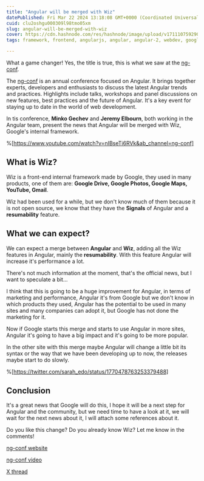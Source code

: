 ```yaml
---
title: "Angular will be merged with Wiz"
datePublished: Fri Mar 22 2024 13:18:08 GMT+0000 (Coordinated Universal Time)
cuid: clu2oshgu000309l98tmo05xm
slug: angular-will-be-merged-with-wiz
cover: https://cdn.hashnode.com/res/hashnode/image/upload/v1711107592908/b98ad8f1-48c4-4620-b91e-d467dd710640.png
tags: framework, frontend, angularjs, angular, angular-2, webdev, google, frontend-development, front-end-cik5w32oi016zos53hitiymhh, wiz

---
```


What a game changer! Yes, the title is true, this is what we saw at the [ng-conf](https://ng-conf.org/).

The [ng-conf](https://ng-conf.org/) is an annual conference focused on Angular. It brings together experts, developers and enthusiasts to discuss the latest Angular trends and practices. Highlights include talks, workshops and panel discussions on new features, best practices and the future of Angular. It's a key event for staying up to date in the world of web development.

In tis conference, **Minko Gechev** and **Jeremy Elbourn**, both working in the Angular team, present the news that Angular will be merged with Wiz, Google's internal framework.

%[https://www.youtube.com/watch?v=nIBseTi6RVk&ab_channel=ng-conf] 

## What is Wiz?

Wiz is a front-end internal framework made by Google, they used in many products, one of them are: **Google Drive, Google Photos, Google Maps, YouTube, Gmail**.

Wiz had been used for a while, but we don't know much of them because it is not open source, we know that they have the **Signals** of Angular and a **resumability** feature.

## What we can expect?

We can expect a merge between **Angular** and **Wiz**, adding all the Wiz features in Angular, mainly the **resumability**. With this feature Angular will increase it's performance a lot.

There's not much information at the moment, that's the official news, but I want to speculate a bit...

I think that this is going to be a huge improvement for Angular, in terms of marketing and performance, Angular it's from Google but we don't know in which products they used, Angular has the potential to be used in many sites and many companies can adopt it, but Google has not done the marketing for it.

Now if Google starts this merge and starts to use Angular in more sites, Angular it's going to have a big impact and it's going to be more popular.

In the other site with this merge maybe Angular will change a little bit its syntax or the way that we have been developing up to now, the releases maybe start to do slowly.

%[https://twitter.com/sarah_edo/status/1770478763253379488] 

## Conclusion

It's a great news that Google will do this, I hope it will be a next step for Angular and the community, but we need time to have a look at it, we will wait for the next news about it, I will attach some references about it.

Do you like this change? Do you already know Wiz? Let me know in the comments!

[ng-conf website](https://ng-conf.org/)

[ng-conf video](https://www.youtube.com/watch?v=nIBseTi6RVk&ab_channel=ng-conf)

[X thread](https://twitter.com/sarah_edo/status/1770478763253379488)